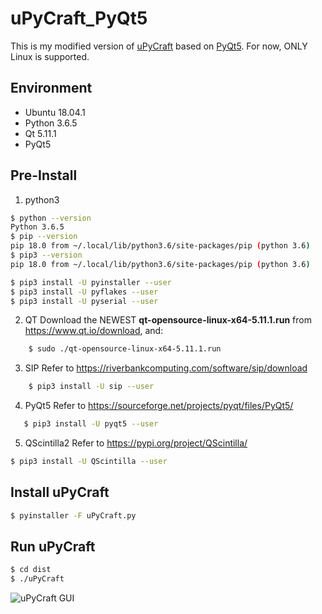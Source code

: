 # uPyCraft_PyQt5
This is my modified version of [uPyCraft](https://github.com/DFRobot/uPyCraft) based on [PyQt5](https://sourceforge.net/projects/pyqt/files/PyQt5/). For now, ONLY Linux is supported.

## Environment
* Ubuntu 18.04.1
* Python 3.6.5
* Qt 5.11.1
* PyQt5

## Pre-Install

1. python3
```bash
$ python --version
Python 3.6.5
$ pip --version
pip 18.0 from ~/.local/lib/python3.6/site-packages/pip (python 3.6)
$ pip3 --version
pip 18.0 from ~/.local/lib/python3.6/site-packages/pip (python 3.6)

$ pip3 install -U pyinstaller --user
$ pip3 install -U pyflakes --user
$ pip3 install -U pyserial --user
```

2. QT
Download the NEWEST **qt-opensource-linux-x64-5.11.1.run** from https://www.qt.io/download, and:
```bash
    $ sudo ./qt-opensource-linux-x64-5.11.1.run
```

3. SIP
Refer to https://riverbankcomputing.com/software/sip/download
```bash
    $ pip3 install -U sip --user
```
        
4. PyQt5
Refer to https://sourceforge.net/projects/pyqt/files/PyQt5/
```bash
   $ pip3 install -U pyqt5 --user
```

5. QScintilla2
Refer to https://pypi.org/project/QScintilla/
```bash
$ pip3 install -U QScintilla --user
```


## Install uPyCraft

```bash
$ pyinstaller -F uPyCraft.py
```


## Run uPyCraft
```bash
$ cd dist
$ ./uPyCraft
```

![uPyCraft GUI](https://raw.githubusercontent.com/LongerVision/Resource/master/uPyCraft/uPyCraft.jpg)


